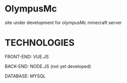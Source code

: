 # OlympusMc
<p>
site under development for olympusMc minecraft server
</p>

<h1>
TECHNOLOGIES
</h1>
<p>
FRONT-END: VUE.JS
</p>
<p>
BACK-END: NODE.JS (not yet developed)
</p>
<p>
DATABASE: MYSQL
</p>
